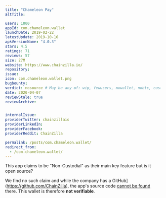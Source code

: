 ```yaml
---
title: "Chameleon Pay"
altTitle: 

users: 1000
appId: com.chameleon.wallet
launchDate: 2019-02-22
latestUpdate: 2019-10-16
apkVersionName: "4.0.3"
stars: 4.5
ratings: 71
reviews: 57
size: 27M
website: https://www.chainzilla.io/
repository: 
issue: 
icon: com.chameleon.wallet.png
bugbounty: 
verdict: nosource # May be any of: wip, fewusers, nowallet, nobtc, custodial, nosource, nonverifiable, verifiable, bounty, defunct
date: 2020-04-07
reviewStale: true
reviewArchive:


internalIssue: 
providerTwitter: chainzillaio
providerLinkedIn: 
providerFacebook: 
providerReddit: ChainZilla

permalink: /posts/com.chameleon.wallet/
redirect_from:
  - /com.chameleon.wallet/
---
```



This app claims to be "Non-Custodial" as their main key feature but is it open
source?

We find no such claim and while the company has a 
GitHub](https://github.com/ChainZilla), the app's source code
[cannot be found](https://github.com/search?q=org%3AChainZilla+%22com.chameleon.wallet%22&type=Code)
there. This wallet is therefore **not verifiable**.